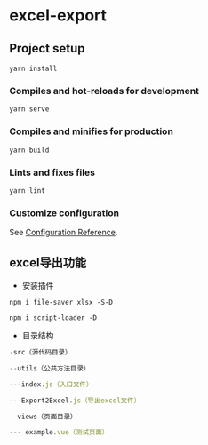 # excel-export

## Project setup
```
yarn install
```

### Compiles and hot-reloads for development
```
yarn serve
```

### Compiles and minifies for production
```
yarn build
```

### Lints and fixes files
```
yarn lint
```

### Customize configuration
See [Configuration Reference](https://cli.vuejs.org/config/).


## excel导出功能

- 安装插件

```shell
npm i file-saver xlsx -S-D

npm i script-loader -D
```

- 目录结构

```js
-src（源代码目录）

--utils（公共方法目录）

---index.js（入口文件）

---Export2Excel.js（导出excel文件）

--views（页面目录）

--- example.vue（测试页面）
```

